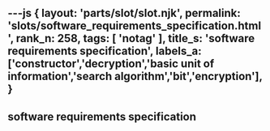 ---js
{
  layout: 'parts/slot/slot.njk',
  permalink: 'slots/software_requirements_specification.html',
  rank_n: 258,
  tags: [ 'notag' ],
  title_s: 'software requirements specification',
  labels_a: ['constructor','decryption','basic unit of information','search algorithm','bit','encryption'],
}
---
## software requirements specification


